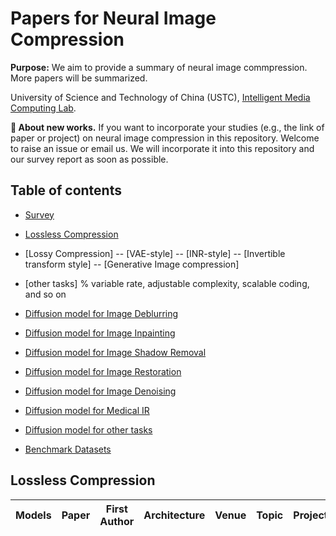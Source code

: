 # Papers for Neural Image Compression
**Purpose:** We aim to provide a summary of neural image commpression. More papers will be summarized. 

University of Science and Technology of China (USTC), [Intelligent Media Computing Lab](https://faculty.ustc.edu.cn/chenzhibo).

**📌 About new works.** If you want to incorporate your studies (e.g., the link of paper or project) on neural image compression in this repository. Welcome to raise an issue or email us. We will incorporate it into this repository and our survey report as soon as possible.

## Table of contents
<!-- - [Survey paper](#survey-paper)
- [Table of contents](#table-of-contents) -->
- [Survey](#Survey)
- [Lossless Compression](#Lossless-Compression)
- [Lossy Compression]
-- [VAE-style]
-- [INR-style]
-- [Invertible transform style]
-- [Generative Image compression]
- [other tasks]
% variable rate, adjustable complexity, scalable coding, and so on 

- [Diffusion model for Image Deblurring](#image-deblurring)
- [Diffusion model for Image Inpainting](#image-inpainting)
- [Diffusion model for Image Shadow Removal](#image-shadow-removal)
- [Diffusion model for Image Restoration](#image-restoration)
- [Diffusion model for Image Denoising](#image-denosing)
- [Diffusion model for Medical IR](#medical-restoration-mrict)
- [Diffusion model for other tasks](#other-tasks)
- [Benchmark Datasets](#benchmark-datasets)
  <!-- - [Recommended Datasets](#recommended-datasets)
  - [All Datasets](#all-datasets) -->

## Lossless Compression
|Models| Paper | First Author | Architecture | Venue | Topic | Project |
| :--- | :---: | :---: | :--: | :--: |:--: | :--: |
